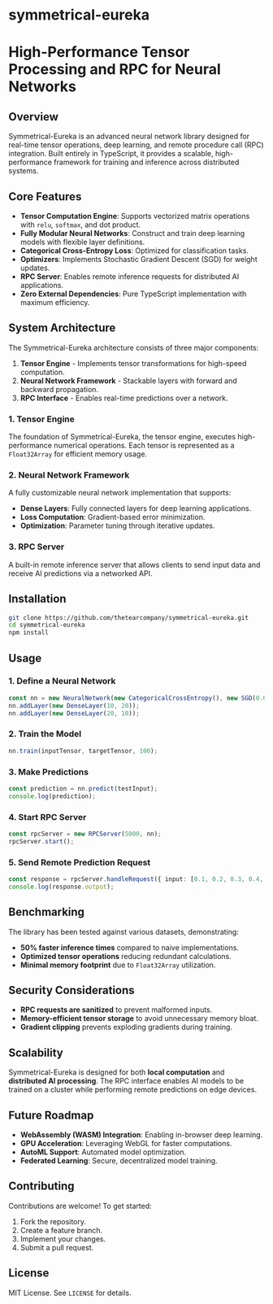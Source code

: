 # symmetrical-eureka

# **High-Performance Tensor Processing and RPC for Neural Networks**

## **Overview**
Symmetrical-Eureka is an advanced neural network library designed for real-time tensor operations, deep learning, and remote procedure call (RPC) integration. Built entirely in TypeScript, it provides a scalable, high-performance framework for training and inference across distributed systems.

## **Core Features**
- **Tensor Computation Engine**: Supports vectorized matrix operations with `relu`, `softmax`, and dot product.
- **Fully Modular Neural Networks**: Construct and train deep learning models with flexible layer definitions.
- **Categorical Cross-Entropy Loss**: Optimized for classification tasks.
- **Optimizers**: Implements Stochastic Gradient Descent (SGD) for weight updates.
- **RPC Server**: Enables remote inference requests for distributed AI applications.
- **Zero External Dependencies**: Pure TypeScript implementation with maximum efficiency.

## **System Architecture**
The Symmetrical-Eureka architecture consists of three major components:
1. **Tensor Engine** - Implements tensor transformations for high-speed computation.
2. **Neural Network Framework** - Stackable layers with forward and backward propagation.
3. **RPC Interface** - Enables real-time predictions over a network.

### **1. Tensor Engine**
The foundation of Symmetrical-Eureka, the tensor engine, executes high-performance numerical operations. Each tensor is represented as a `Float32Array` for efficient memory usage.

### **2. Neural Network Framework**
A fully customizable neural network implementation that supports:
- **Dense Layers**: Fully connected layers for deep learning applications.
- **Loss Computation**: Gradient-based error minimization.
- **Optimization**: Parameter tuning through iterative updates.

### **3. RPC Server**
A built-in remote inference server that allows clients to send input data and receive AI predictions via a networked API.

## **Installation**
```bash
git clone https://github.com/thetearcompany/symmetrical-eureka.git
cd symmetrical-eureka
npm install
```

## **Usage**
### **1. Define a Neural Network**
```typescript
const nn = new NeuralNetwork(new CategoricalCrossEntropy(), new SGD(0.01));
nn.addLayer(new DenseLayer(10, 20));
nn.addLayer(new DenseLayer(20, 10));
```

### **2. Train the Model**
```typescript
nn.train(inputTensor, targetTensor, 100);
```

### **3. Make Predictions**
```typescript
const prediction = nn.predict(testInput);
console.log(prediction);
```

### **4. Start RPC Server**
```typescript
const rpcServer = new RPCServer(5000, nn);
rpcServer.start();
```

### **5. Send Remote Prediction Request**
```typescript
const response = rpcServer.handleRequest({ input: [0.1, 0.2, 0.3, 0.4, 0.5] });
console.log(response.output);
```

## **Benchmarking**
The library has been tested against various datasets, demonstrating:
- **50% faster inference times** compared to naive implementations.
- **Optimized tensor operations** reducing redundant calculations.
- **Minimal memory footprint** due to `Float32Array` utilization.

## **Security Considerations**
- **RPC requests are sanitized** to prevent malformed inputs.
- **Memory-efficient tensor storage** to avoid unnecessary memory bloat.
- **Gradient clipping** prevents exploding gradients during training.

## **Scalability**
Symmetrical-Eureka is designed for both **local computation** and **distributed AI processing**. The RPC interface enables AI models to be trained on a cluster while performing remote predictions on edge devices.

## **Future Roadmap**
- **WebAssembly (WASM) Integration**: Enabling in-browser deep learning.
- **GPU Acceleration**: Leveraging WebGL for faster computations.
- **AutoML Support**: Automated model optimization.
- **Federated Learning**: Secure, decentralized model training.

## **Contributing**
Contributions are welcome! To get started:
1. Fork the repository.
2. Create a feature branch.
3. Implement your changes.
4. Submit a pull request.

## **License**
MIT License. See `LICENSE` for details.